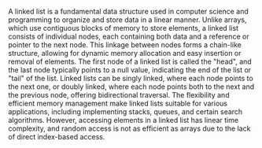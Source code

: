 A linked list is a fundamental data structure used in computer science and programming to organize and store data in a linear manner. 
Unlike arrays, which use contiguous blocks of memory to store elements, a linked list consists of individual nodes, each containing both data and a reference or pointer to the next node.
This linkage between nodes forms a chain-like structure, allowing for dynamic memory allocation and easy insertion or removal of elements. 
The first node of a linked list is called the "head", and the last node typically points to a null value, indicating the end of the list or "tail" of the list. 
Linked lists can be singly linked, where each node points to the next one, or doubly linked, where each node points both to the next and the previous node, offering bidirectional traversal. 
The flexibility and efficient memory management make linked lists suitable for various applications, including implementing stacks, queues, and certain search algorithms. 
However, accessing elements in a linked list has linear time complexity, and random access is not as efficient as arrays due to the lack of direct index-based access.